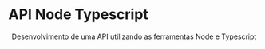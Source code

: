 # API Node Typescript

<p align="center">Desenvolvimento de uma API utilizando as ferramentas Node e Typescript</p>


